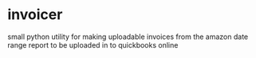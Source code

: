 # invoicer

small python utility for making uploadable invoices from the amazon date range report to be uploaded in to quickbooks online
